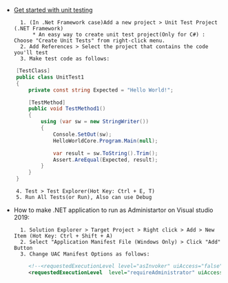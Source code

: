 * [Get started with unit testing](https://docs.microsoft.com/en-us/visualstudio/test/getting-started-with-unit-testing?view=vs-2019&tabs=xunit)

        1. (In .Net Framework case)Add a new project > Unit Test Project (.NET Framework)
            * An easy way to create unit test project(Only for C#) : Choose "Create Unit Tests" from right-click menu.
        2. Add References > Select the project that contains the code you'll test
        3. Make test code as follows:
``` csharp
    [TestClass]
    public class UnitTest1
    {
        private const string Expected = "Hello World!";

        [TestMethod]
        public void TestMethod1()
        {
            using (var sw = new StringWriter())
            {
                Console.SetOut(sw);
                HelloWorldCore.Program.Main(null);

                var result = sw.ToString().Trim();
                Assert.AreEqual(Expected, result);
            }
        }
    }
```
        4. Test > Test Explorer(Hot Key: Ctrl + E, T)
        5. Run All Tests(or Run), Also can use Debug


* How to make .NET application to run as Administartor on Visual studio 2019:

        1. Solution Explorer > Target Project > Right click > Add > New Item (Hot Key: Ctrl + Shift + A)
        2. Select "Application Manifest File (Windows Only) > Click "Add" Button
        3. Change UAC Manifest Options as follows:

``` xml
        <!--<requestedExecutionLevel level="asInvoker" uiAccess="false" />-->
        <requestedExecutionLevel  level="requireAdministrator" uiAccess="false" />
```